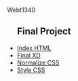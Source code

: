 Webt1340


<ul>
<h2>Final Project</h2>
    <li><a href="final/index.html">Index HTML</a></li>
     <li><a href="final/final.xd">Final XD</a></li>
     <li><a href="final/css/normalize.css">Normalize CSS</a></li>
      <li><a href="final/css/style.css">Style CSS</a></li>
  </ul>